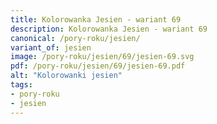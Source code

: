 ```yaml
---
title: Kolorowanka Jesien - wariant 69
description: Kolorowanka Jesien - wariant 69
canonical: /pory-roku/jesien/
variant_of: jesien
image: /pory-roku/jesien/69/jesien-69.svg
pdf: /pory-roku/jesien/69/jesien-69.pdf
alt: "Kolorowanki jesien"
tags:
- pory-roku
- jesien
---
```


